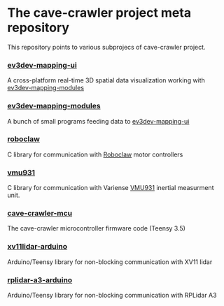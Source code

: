 The cave-crawler project meta repository 
========================================

This repository points to various subprojecs of cave-crawler project.

### [ev3dev-mapping-ui](https://github.com/bmegli/ev3dev-mapping-ui)

A cross-platform real-time 3D spatial data visualization working with [ev3dev-mapping-modules](https://github.com/bmegli/ev3dev-mapping-modules)

### [ev3dev-mapping-modules](https://github.com/bmegli/ev3dev-mapping-modules)

A bunch of small programs feeding data to [ev3dev-mapping-ui](https://github.com/bmegli/ev3dev-mapping-ui)

### [roboclaw](https://github.com/bmegli/roboclaw)

C library for communication with [Roboclaw](http://www.basicmicro.com/) motor controllers

### [vmu931](https://github.com/bmegli/vmu931)

C library for communication with Variense [VMU931](https://variense.com/product/vmu931/) inertial measurment unit.

### [cave-crawler-mcu](https://github.com/bmegli/cave-crawler-mcu)

The cave-crawler microcontroller firmware code (Teensy 3.5)

### [xv11lidar-arduino](https://github.com/bmegli/xv11lidar-arduino)

Arduino/Teensy library for non-blocking communication with XV11 lidar 

### [rplidar-a3-arduino](https://github.com/bmegli/rplidar-a3-arduino)

Arduino/Teensy library for non-blocking communication with RPLidar A3
